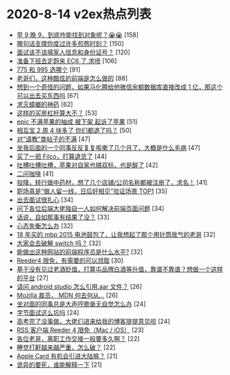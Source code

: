 # 2020-8-14 v2ex热点列表

+ [早 9 晚 9，到底咋能找到对象呢？😭😭](https://www.v2ex.com/t/698159#reply158) [158]
+ [哪句话支撑你度过许多煎熬时刻？](https://www.v2ex.com/t/698152#reply150) [150]
+ [面试该不该填家人信息和身份证号？](https://www.v2ex.com/t/698148#reply120) [120]
+ [准备下班去定蔚来 EC6 了,求喷](https://www.v2ex.com/t/698141#reply106) [106]
+ [775 和 995 选哪个](https://www.v2ex.com/t/698138#reply91) [91]
+ [老哥们，这种酷炫的前端是怎么做的](https://www.v2ex.com/t/698199#reply88) [88]
+ [想到一个奇怪的问题，如果马化腾给他微信余额数据库直接改成 1 亿，那这个可以出去买东西吗](https://www.v2ex.com/t/698154#reply67) [67]
+ [求灭蟑螂的神药](https://www.v2ex.com/t/698188#reply62) [62]
+ [这样的买房杠杆算大不？](https://www.v2ex.com/t/698213#reply53) [53]
+ [epic 不满苹果的抽成 被下架 起诉了苹果](https://www.v2ex.com/t/698264#reply51) [51]
+ [相互宝 2 周 4 块多了 你们都退了吗？](https://www.v2ex.com/t/698165#reply50) [50]
+ [对“请教”类帖子的不满](https://www.v2ex.com/t/698162#reply47) [47]
+ [坐我后面的一个同事反反复复咳嗽了几个月了，大概是什么毛病](https://www.v2ex.com/t/698204#reply47) [47]
+ [买了一把 Filco，打算退货了](https://www.v2ex.com/t/698139#reply44) [44]
+ [吐槽吐槽吐槽，苹果对自家也搞双标，也是醉了](https://www.v2ex.com/t/698145#reply42) [42]
+ [二问咖啡](https://www.v2ex.com/t/698134#reply41) [41]
+ [投降，转行做中药材，想了几个店铺/公司名称都被注册了，求名！](https://www.v2ex.com/t/698245#reply41) [41]
+ [职场真是“做人留一线，日后好相见”验证场景 TOP1](https://www.v2ex.com/t/698295#reply35) [35]
+ [出去面试很扎心](https://www.v2ex.com/t/698150#reply34) [34]
+ [问下各位后端大佬独自一人如何解决前端页面问题](https://www.v2ex.com/t/698209#reply34) [34]
+ [话说，自如那事有结果了没？](https://www.v2ex.com/t/698163#reply33) [33]
+ [心态失衡怎么办](https://www.v2ex.com/t/698223#reply32) [32]
+ [18 年买的 mbp 2015 电池鼓包了，让我想起了那个用针筒放气的老哥](https://www.v2ex.com/t/698226#reply32) [32]
+ [大家会去破解 switch 吗？](https://www.v2ex.com/t/698270#reply32) [32]
+ [能做出这种网站的前端程序员是什么水平?](https://www.v2ex.com/t/698313#reply32) [32]
+ [Reeder4 限免，有需要的可以领取](https://www.v2ex.com/t/698132#reply30) [30]
+ [基于没有见过老酒贬值，打算屯品牌白酒等升值，靠谱不靠谱？想做一个这样的平台](https://www.v2ex.com/t/698248#reply27) [27]
+ [请问 android studio 怎么引用.aar 文件？](https://www.v2ex.com/t/698146#reply26) [26]
+ [Mozilla 裁员， MDN 何去何从…](https://www.v2ex.com/t/698305#reply26) [26]
+ [坐对面的同事总是大声哼歌毫无自觉怎么办](https://www.v2ex.com/t/698194#reply24) [24]
+ [字节面试这么坑吗](https://www.v2ex.com/t/698203#reply24) [24]
+ [高考完了没事做，大佬们进来给我的博客提提意见呗](https://www.v2ex.com/t/698292#reply24) [24]
+ [RSS 客户端 Reeder 4 限免（Mac / iOS）](https://www.v2ex.com/t/698176#reply23) [23]
+ [各位老哥，离职工作交接一般要多久啊？](https://www.v2ex.com/t/698185#reply22) [22]
+ [睡觉打鼾越来越严重，怎么破？](https://www.v2ex.com/t/698212#reply22) [22]
+ [Apple Card 有机会引进大陆嘛？](https://www.v2ex.com/t/698143#reply21) [21]
+ [诡异的要死，谁能解释一下](https://www.v2ex.com/t/698207#reply21) [21]
